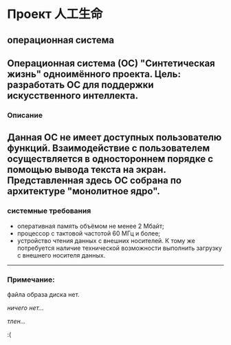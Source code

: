 # Проект 人工生命
## операционная система
Операционная система (ОС) "Синтетическая жизнь" одноимённого проекта.
Цель: разработать ОС для поддержки искусственного интеллекта.
---
### Описание
Данная ОС не имеет доступных пользователю функций. Взаимодействие с пользователем осуществляется в одностороннем порядке с помощью вывода текста на экран.
Представленная здесь ОС собрана по архитектуре "монолитное ядро".
---
### системные требования
- оперативная память объёмом не менее 2 Мбайт;
- процессор с тактовой частотой 60 МГц и более;
- устройство чтения данных с внешних носителей.
К тому же потребуется наличие технической возможности выполнить загрузку с внешнего носителя данных.
---
### Примечание:
файла образа диска нет.







*ничего нет...*







*тлен...*





:(
